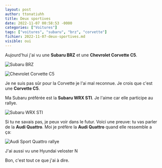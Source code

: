 ```yaml
---
layout: post
author: ttonatiuhh
title: Deux sportives
date: 2022-11-07 00:58:53 -0000
categories: ["Voitures"]
tags: ["voitures", "subaru", "brz", "corvette"]
fichier: 2022-11-07-deux-sportives.md
visible: oui
---
```



Aujourd'hui j'ai vu une **Subaru BRZ** et une **Chevrolet Corvette C5**.

![Subaru BRZ](https://www.gr86.org/attachments/2022-subaru-brz-jpg.1765/)

![Chevrolet Corvette C5](https://upload.wikimedia.org/wikipedia/commons/thumb/6/62/C5_Z06_06-29-2019.jpg/1024px-C5_Z06_06-29-2019.jpg)


Je ne suis pas sûr pour la Corvette je l'ai mal reconnue. Je crois que c'est une **Corvette C5**.

Ma Subaru préférée est la **Subaru WRX STI**.
Je l'aime car elle participe au rallye.

![Subaru WRX STI](https://cdntdreditorials2.azureedge.net/cache/f/1/1/d/5/4/f11d540a9c8b0956a4746164a0369f614a7514c1.jpg)


Si tu ne savais pas, je peux voir dans le futur.
Voici une preuve: tu vas parler de la **Audi Quattro**.
Moi je préfère la **Audi Quattro** quand elle ressemble a ça:

![Audi Sport Quattro rallye](https://www.supercars.net/blog/wp-content/uploads/2019/09/Audi-Sport-Quattro-S1.jpg)


J'ai aussi vu une Hyundai veloster N

Bon, c'est tout ce que j'ai à dire.